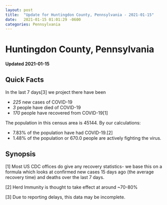 ```yaml
---
layout: post
title:  "Update for Huntingdon County, Pennsylvania - 2021-01-15"
date:   2021-01-15 01:01:29 -0600
categories: Pennsylvania
---
```


# Huntingdon County, Pennsylvania
#### Updated 2021-01-15

## Quick Facts

In the last 7 days[3] we project there have been
- *225* new cases of COVID-19
- *3* people have died of COVID-19
- *170* people have recovered from COVID-19[1]

The population in this census area is 45144. By our calculations:
- 7.83% of the population have had COVID-19.[2]
- 1.48% of the population or 670.0 people are actively fighting the virus.

## Synopsis




[1] Most US CDC offices do give any recovery statistics- we base this on a formula which looks at confirmed new cases
15 days ago (the average recovery time) and deaths over the last 7 days.

[2] Herd Immunity is thought to take effect at around ~70-80%

[3] Due to reporting delays, this data may be incomplete.
 
    